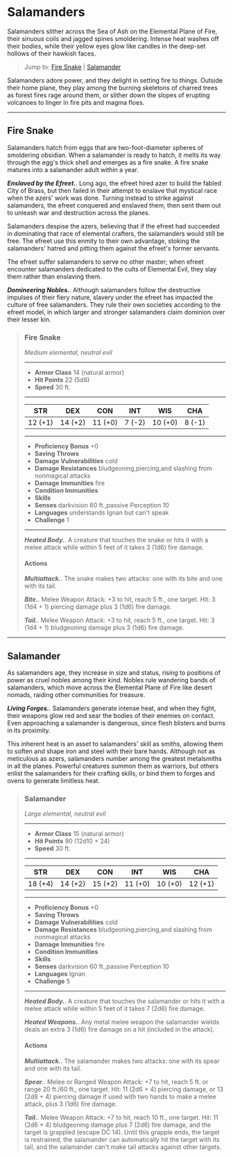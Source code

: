 # Salamanders
Salamanders slither across the Sea of Ash on the Elemental Plane of Fire, their sinuous coils and jagged spines smoldering. Intense heat washes off their bodies, while their yellow eyes glow like candles in the deep-set hollows of their hawkish faces.

> Jump to: [Fire Snake](#fire-snake) | [Salamander](#Salamander)

Salamanders adore power, and they delight in setting fire to things. Outside their home plane, they play among the burning skeletons of charred trees as forest fires rage around them, or slither down the slopes of erupting volcanoes to linger in fire pits and magma floes.

---

## Fire Snake
Salamanders hatch from eggs that are two-foot-diameter spheres of smoldering obsidian. When a salamander is ready to hatch, it melts its way through the egg's thick shell and emerges as a fire snake. A fire snake matures into a salamander adult within a year.

***Enslaved by the Efreet.***. Long ago, the efreet hired azer to build the fabled City of Brass, but then failed in their attempt to enslave that mystical race when the azers' work was done. Turning instead to strike against salamanders, the efreet conquered and enslaved them, then sent them out to unleash war and destruction across the planes.

Salamanders despise the azers, believing that if the efreet had succeeded in dominating that race of elemental crafters, the salamanders would still be free. The efreet use this enmity to their own advantage, stoking the salamanders' hatred and pitting them against the efreet's former servants.

The efreet suffer salamanders to serve no other master; when efreet encounter salamanders dedicated to the cults of Elemental Evil, they slay them rather than enslaving them.

***Domineering Nobles.***. Although salamanders follow the destructive impulses of their fiery nature, slavery under the efreet has impacted the culture of free salamanders. They rule their own societies according to the efreet model, in which larger and stronger salamanders claim dominion over their lesser kin.

>### Fire Snake
>*Medium elemental, neutral evil*
>___
>- **Armor Class** 14 (natural armor)
>- **Hit Points** 22 (5d8)
>- **Speed** 30 ft.
>___
>|**STR**|**DEX**|**CON**|**INT**|**WIS**|**CHA**|
>|:---:|:---:|:---:|:---:|:---:|:---:|
>|12 (+1)|14 (+2)|11 (+0)|7 (-2)|10 (+0)|8 (-1)|
>
>___
>- **Proficiency Bonus** +0
>- **Saving Throws** 
>- **Damage Vulnerabilities** cold
>- **Damage Resistances** bludgeoning,piercing,and slashing from nonmagical attacks
>- **Damage Immunities** fire
>- **Condition Immunities** 
>- **Skills** 
>- **Senses** darkvision 60 ft.,passive Perception 10
>- **Languages** understands Ignan but can't speak
>- **Challenge** 1
>___
>***Heated Body.***. A creature that touches the snake or hits it with a melee attack while within 5 feet of it takes 3 (1d6) fire damage.
>
>#### Actions
>***Multiattack.***. The snake makes two attacks: one with its bite and one with its tail.
>
>***Bite.***. Melee Weapon Attack: +3 to hit, reach 5 ft., one target. Hit: 3 (1d4 + 1) piercing damage plus 3 (1d6) fire damage.
>
>***Tail.***. Melee Weapon Attack: +3 to hit, reach 5 ft., one target. Hit: 3 (1d4 + 1) bludgeoning damage plus 3 (1d6) fire damage.
>

---

## Salamander
As salamanders age, they increase in size and status, rising to positions of power as cruel nobles among their kind. Nobles rule wandering bands of salamanders, which move across the Elemental Plane of Fire like desert nomads, raiding other communities for treasure.

***Living Forges.***. Salamanders generate intense heat, and when they fight, their weapons glow red and sear the bodies of their enemies on contact. Even approaching a salamander is dangerous, since flesh blisters and burns in its proximity.

This inherent heat is an asset to salamanders' skill as smiths, allowing them to soften and shape iron and steel with their bare hands. Although not as meticulous as azers, salamanders number among the greatest metalsmiths in all the planes. Powerful creatures summon them as warriors, but others enlist the salamanders for their crafting skills, or bind them to forges and ovens to generate limitless heat.

>### Salamander
>*Large elemental, neutral evil*
>___
>- **Armor Class** 15 (natural armor)
>- **Hit Points** 90 (12d10 + 24)
>- **Speed** 30 ft.
>___
>|**STR**|**DEX**|**CON**|**INT**|**WIS**|**CHA**|
>|:---:|:---:|:---:|:---:|:---:|:---:|
>|18 (+4)|14 (+2)|15 (+2)|11 (+0)|10 (+0)|12 (+1)|
>
>___
>- **Proficiency Bonus** +0
>- **Saving Throws** 
>- **Damage Vulnerabilities** cold
>- **Damage Resistances** bludgeoning,piercing,and slashing from nonmagical attacks
>- **Damage Immunities** fire
>- **Condition Immunities** 
>- **Skills** 
>- **Senses** darkvision 60 ft.,passive Perception 10
>- **Languages** Ignan
>- **Challenge** 5
>___
>***Heated Body.***. A creature that touches the salamander or hits it with a melee attack while within 5 feet of it takes 7 (2d6) fire damage.
>
>***Heated Weapons.***. Any metal melee weapon the salamander wields deals an extra 3 (1d6) fire damage on a hit (included in the attack).
>
>#### Actions
>***Multiattack.***. The salamander makes two attacks: one with its spear and one with its tail.
>
>***Spear.***. Melee or Ranged Weapon Attack: +7 to hit, reach 5 ft. or range 20 ft./60 ft., one target. Hit: 11 (2d6 + 4) piercing damage, or 13 (2d8 + 4) piercing damage if used with two hands to make a melee attack, plus 3 (1d6) fire damage.
>
>***Tail.***. Melee Weapon Attack: +7 to hit, reach 10 ft., one target. Hit: 11 (2d6 + 4) bludgeoning damage plus 7 (2d6) fire damage, and the target is grappled (escape DC 14). Until this grapple ends, the target is restrained, the salamander can automatically hit the target with its tail, and the salamander can't make tail attacks against other targets.
>

